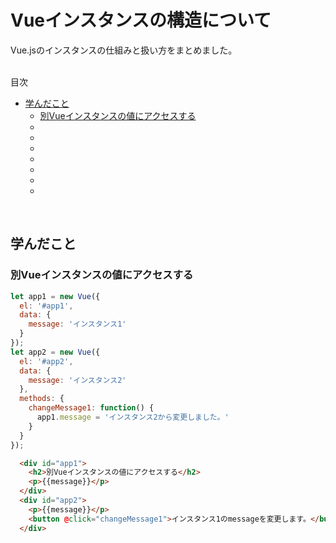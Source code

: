 # Vueインスタンスの構造について
Vue.jsのインスタンスの仕組みと扱い方をまとめました。  
<br>

<!-- START doctoc generated TOC please keep comment here to allow auto update -->
<!-- DON'T EDIT THIS SECTION, INSTEAD RE-RUN doctoc TO UPDATE -->
目次

- [学んだこと](#%E5%AD%A6%E3%82%93%E3%81%A0%E3%81%93%E3%81%A8)
  - [別Vueインスタンスの値にアクセスする](#%E5%88%A5vue%E3%82%A4%E3%83%B3%E3%82%B9%E3%82%BF%E3%83%B3%E3%82%B9%E3%81%AE%E5%80%A4%E3%81%AB%E3%82%A2%E3%82%AF%E3%82%BB%E3%82%B9%E3%81%99%E3%82%8B)
  - [](#)
  - [](#-1)
  - [](#-2)
  - [](#-3)
  - [](#-4)
  - [](#-5)
  - [](#-6)

<!-- END doctoc generated TOC please keep comment here to allow auto update -->
<br>


## 学んだこと
### 別Vueインスタンスの値にアクセスする
```javascript
let app1 = new Vue({
  el: '#app1',
  data: {
    message: 'インスタンス1'
  }
});
let app2 = new Vue({
  el: '#app2',
  data: {
    message: 'インスタンス2'
  },
  methods: {
    changeMessage1: function() {
      app1.message = 'インスタンス2から変更しました。'
    }
  }
});
```
```html
  <div id="app1">
    <h2>別Vueインスタンスの値にアクセスする</h2>
    <p>{{message}}</p>
  </div>
  <div id="app2">
    <p>{{message}}</p>
    <button @click="changeMessage1">インスタンス1のmessageを変更します。</button>
  </div>
```
<br>

### 
```javascript
```
```html
```
<br>

### 
```javascript
```
```html
```
<br>

### 
```javascript
```
```html
```
<br>

### 
```javascript
```
```html
```
<br>

### 
```javascript
```
```html
```
<br>

### 
```javascript
```
```html
```
<br>

### 
```javascript
```
```html
```
<br>